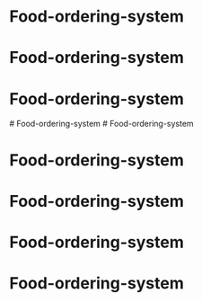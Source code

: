 # Food-ordering-system
# Food-ordering-system
# Food-ordering-system
#   F o o d - o r d e r i n g - s y s t e m  
 # Food-ordering-system
# Food-ordering-system
# Food-ordering-system
# Food-ordering-system
# Food-ordering-system

